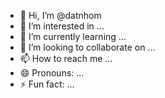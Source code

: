 - 👋 Hi, I’m @datnhom
- 👀 I’m interested in ...
- 🌱 I’m currently learning ...
- 💞️ I’m looking to collaborate on ...
- 📫 How to reach me ...
- 😄 Pronouns: ...
- ⚡ Fun fact: ...

<!---
datnhom/datnhom is a ✨ special ✨ repository because its `README.md` (this file) appears on your GitHub profile.
You can click the Preview link to take a look at your changes.
--->
